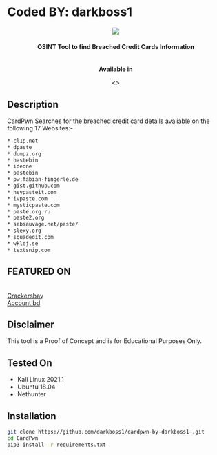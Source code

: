 # Coded BY: darkboss1
<p align="center">
  <img src="https://i.imgur.com/Q2Zy1kG.png">
</p>
<p align="center">
  <h4 align="center">OSINT Tool to find Breached Credit Cards Information</h4>
</p>
<p align="center">
  <br>
  <b>Available in</b>
  <br>
</p>

<p align="center">
  <>
</p>

## Description

CardPwn Searches for the breached credit card details avaliable on the following 17 Websites:-

```bash
* cl1p.net        
* dpaste
* dumpz.org
* hastebin
* ideone
* pastebin
* pw.fabian-fingerle.de
* gist.github.com
* heypasteit.com
* ivpaste.com 
* mysticpaste.com 
* paste.org.ru 
* paste2.org 
* sebsauvage.net/paste/ 
* slexy.org 
* squadedit.com 
* wklej.se 
* textsnip.com
```

## FEATURED ON
<br><a href="https://crackersbay.com/">Crackersbay</a></br>
<a href="https://accountbd.xyz/">Account bd</a>

## Disclaimer

This tool is a Proof of Concept and is for Educational Purposes Only.

## Tested On

* Kali Linux 2021.1
* Ubuntu 18.04
* Nethunter

## Installation

```bash
git clone https://github.com/darkboss1/cardpwn-by-darkboss1-.git
cd CardPwn
pip3 install -r requirements.txt
```


